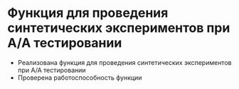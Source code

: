 # Функция для проведения синтетических экспериментов при A/A тестировании
- Реализована функция для проведения синтетических экспериментов при A/A тестировании
- Проверена работоспособность функции
